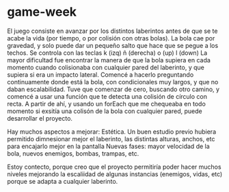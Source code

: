 # game-week

El juego consiste en avanzar  por los distintos laberintos antes de que se te acabe la vida (por tiempo, o por colisión con otras bolas).
La bola cae por gravedad, y solo puede dar un pequeño salto que hace que se pegue a los techos.
Se controla con las teclas k (izq)  ñ (derecha) o (up) l (down)
La mayor dificultad fue encontrar la manera de que la bola supiera en cada momento cuando colisionaba con cualquier pared del laberinto, 
y que supiera si era un impacto lateral.
Comencé a hacerlo preguntando continuamente donde está la bola, con condicionales muy largos, y que no daban escalabilidad.
Tuve que comenzar de cero, buscando otro camino, y comencé a usar una función que te detecta una colisión de círculo con recta. 
A partir de ahí, y usando un forEach que me chequeaba en todo momento si exsitía una colisón de la bola con cualquier pared, puede desarrollar el proyecto.

Hay muchos aspectos a mejorar:
Estética. Un buen estudio previo hubiera permitido dimnesionar mejor el laberinto, las distintas alturas, anchos, etc para encajarlo mejor en la pantalla
Nuevas fases: mayor velocidad de la bola, nuevos enemigos, bombas, trampas, etc.

Estoy contecto, porque creo que el proyecto permitiría poder hacer muchos niveles mejorando la escaliidad de algunas instancias (enemigos, vidas, etc)
porque se adapta a cualquier laberinto.


